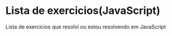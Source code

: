 # Lista de exercicios(JavaScript)
 Lista de exercicios que resolvi ou estou resolvendo em JavaScript
